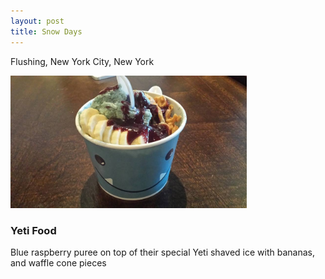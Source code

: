 ```yaml
---
layout: post
title: Snow Days
---
```


Flushing, New York City, New York

<img src="/food_pics/Snow_Days_FlushingNYC_Yeti_Food.jpg" alt="Altdorf" style="width:75%;text-align:center;margin: auto;">

### Yeti Food

Blue raspberry puree on top of their special Yeti shaved ice with bananas, and waffle cone pieces 
